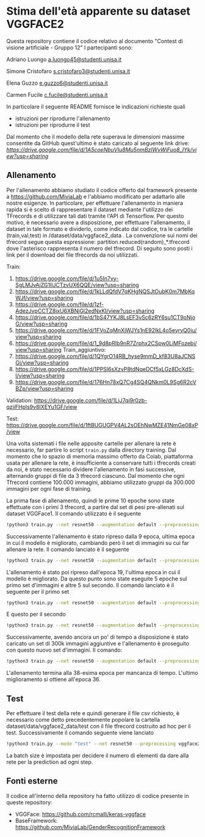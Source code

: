 # Stima dell'età apparente su dataset VGGFACE2

Questa repository contiene il codice relativo al documento "Contest di visione artificiale - Gruppo 12"
I partecipanti sono:

Adriano Luongo  a.luongo45@studenti.unisa.it

Simone Cristofaro s.cristofaro3@studenti.unisa.it

Elena Guzzo e.guzzo6@studenti.unisa.it

Carmen Fucile c.fucile@studenti.unisa.it

In particolare il seguente README fornisce le indicazioni richieste quali

- istruzioni per riprodurre l'allenamento
- istruzioni per riprodurre il test

Dal momento che il modello della rete superava le dimensioni massime consentite da GitHub quest'ultimo è stato caricato al seguente link drive:
*https://drive.google.com/file/d/1A5coeNbuVIu8Mu5nmBzlWvWiFuo8_IYk/view?usp=sharing*

## Allenamento
Per l'allenamento abbiamo studiato il codice offerto dal framework presente a  https://github.com/MiviaLab e l'abbiamo modificato per adattarlo alle nostre esigenze.
In particolare, per effettuare l'allenamento in maniera rapida si è scelto di rappresentare il dataset mediante l'utilizzo dei TFrecords e di utilizzare tali dati tramite l'API di Tensorflow. Per questo motivo, è necessario avere a disposizione, per effettuare l'allenamento, il dataset in tale formato e dividerlo, come indicato dal codice, tra le cartelle (train,val,test) in /dataset/data/vggface2_data . La convenzione sui nomi dei tfrecord segue questa espressione: partition.reduced(random)_*.tfrecord dove l'asterisco rappresenta il numero del tfrecord. 
Di seguito sono posti i link per il download dei file tfrecords da noi utilizzati.

Train:
1) https://drive.google.com/file/d/1u5In7vy-SgLMJvAjZG1lIJCTzvUX6QQE/view?usp=sharing
2) https://drive.google.com/file/d/1kLLdQfdV7qKHgNQSJtOubK0m7MbKqWJf/view?usp=sharing
3) https://drive.google.com/file/d/1zf-AdezJvpCCTZ8ixU6XBNjGl2edNxKI/view?usp=sharing
4) https://drive.google.com/file/d/1bS47YKJ8LsEF3vSc6zRY6su1CT9oNjoG/view?usp=sharing
5) https://drive.google.com/file/d/1FVoZqMnXjWJYs1nE92lkL4o5eyrvQ0iu/view?usp=sharing
6) https://drive.google.com/file/d/1_9d8pRIb9nR7Zrphx2CSpw0LiMFozebj/view?usp=sharing
Train_aggiuntivo:
7) https://drive.google.com/file/d/1QYgrO14RB_hyse9mmD_kf83U8aJCNSGi/view?usp=sharing
8) https://drive.google.com/file/d/1PPSl6sXzvP8tdNqeDCf5xLGz8DcXdS-l/view?usp=sharing
9) https://drive.google.com/file/d/176Hn78xQ7Cg4SQ4QNkm0L9Sg6R2cVBZp/view?usp=sharing

Validation:
https://drive.google.com/file/d/1LjJ7qi9r0zb-qzjiFHpls9v8IXEYu1GF/view

Test:
https://drive.google.com/file/d/1ftBUGUGPV4AL2sOEhNwMZE41NmGe08xP/view

Una volta sistemati i file nelle apposite cartelle per allenare la rete è necessario, far partire lo script <code>train.py</code> dalla directory training. 
Dal momento che lo spazio di memoria massimo offerto da Colab, piattaforma usata per allenare la rete, è insufficiente a conservare tutti i tfrecords creati da noi, è stato necessario dividere l'allenamento in fasi successive, alternando gruppi di file da 3 tfrecord ciascuno. Dal momento che ogni Tfrecord contiene 100.000 immagini, abbiamo utilizzato gruppi da 300.000 immagini per ogni fase di training.

La prima fase di allenamento, quindi le prime 10 epoche sono state effettuate con i primi 3 tfrecord, a partire dal set di pesi pre-allenati sul dataset VGGFace1. Il comando utilizzato è il seguente 
```bash
!python3 train.py --net resnet50 --augmentation default --preprocessing vggface2 --optimizer adam --pretraining vggface --batch 128 --lr 0.001 --training-epochs 10 --dir "/path/to/save/results"
```
Successivamente l'allenamento è stato ripreso dalla 9 epoca, ultima epoca in cui il modello è migliorato, cambiando però il set di immagini su cui far allenare la rete.
Il comando lanciato è il seguente
```bash
!python3 train.py --net resnet50 --augmentation default --preprocessing vggface2 --optimizer adam --resume True --resumepath 'checkpoint.09.hdf5' --batch 128 --lr 0.001 --training-epochs 20 --dir "/path/to/save/results"
```

L'allenamento è stato poi ripreso dall'epoca 19, l'ultima epoca in cui il modello è migliorato. Da questo punto sono state eseguite 5 epoche sul primo set d'immagini e altre 5 sul secondo. Il comando lanciato è il seguente per il primo set 
```bash
!python3 train.py --net resnet50 --augmentation default --preprocessing vggface2 --optimizer adam --resume True --resumepath 'checkpoint.19.hdf5' --batch 128 --lr 0.001 --training-epochs 25 --dir "/path/to/save/results"
```
E questo per il secondo 

```bash
!python3 train.py --net resnet50 --augmentation default --preprocessing vggface2 --optimizer adam --resume True --resumepath 'checkpoint.25.hdf5' --batch 128 --lr 0.001 --training-epochs 30 --dir "/path/to/save/results"
```

Successivamente, avendo ancora un po' di tempo a disposizione è stato caricato un set di 300k immagini aggiuntive e l'allenamento è proseguito con questo nuovo set d'immagini.
Il comando: 
```bash
!python3 train.py --net resnet50 --augmentation default --preprocessing vggface2 --optimizer adam --resume True --resumepath 'checkpoint.30.hdf5' --batch 128 --lr 0.001 --training-epochs 40 --dir "/path/to/save/results"
```
L'allenamento termina alla 38-esima epoca per mancanza di tempo. L'ultimo miglioramento si ottiene all'epoca 36. 

## Test
Per effettuare il test della rete e quindi generare il file csv richiesto, è necessario come detto precedentemente popolare la cartella dataset/data/vggface2_data/test con il file tfrecord costruito ad hoc per il test. 
Successivamente il comando seguente viene lanciato

```bash
!python3 train.py --mode "test" --net resnet50 --preprocessing vggface2  --testweights 'checkpoint.36.hdf5' --batch 128 
```
La batch size è impostata per decidere il numero di elementi da dare alla rete per la prediction ad ogni step. 


## Fonti esterne
Il codice all'interno della repository ha fatto utilizzo di codice presente in queste repository:
* VGGFace: https://github.com/rcmalli/keras-vggface
* BaseFramework: https://github.com/MiviaLab/GenderRecognitionFramework



